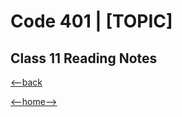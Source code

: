 # Code 401 | [TOPIC]

## Class 11 Reading Notes



[<--back](401week1.md)

[<--home-->](../../README.md)
